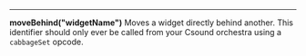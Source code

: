 <a name="moveBehind"><h3 style="padding-top: 40px; margin-top: 40px;"></h3></a>
_____________________________
**moveBehind("widgetName")** Moves a widget directly behind another. This identifier should only ever be called from your Csound orchestra using a `cabbageSet` opcode.
